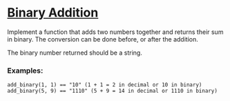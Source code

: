# [Binary Addition](https://www.codewars.com/kata/551f37452ff852b7bd000139) #

Implement a function that adds two numbers together and returns their sum in binary. The conversion can be done before, or after the addition.

The binary number returned should be a string.

### Examples: ###

    add_binary(1, 1) == "10" (1 + 1 = 2 in decimal or 10 in binary)
    add_binary(5, 9) == "1110" (5 + 9 = 14 in decimal or 1110 in binary)
